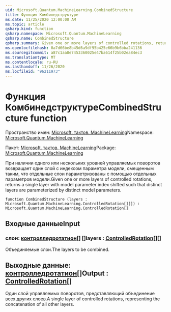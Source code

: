 ```yaml
---
uid: Microsoft.Quantum.MachineLearning.CombinedStructure
title: Функция Комбинедструктуре
ms.date: 11/25/2020 12:00:00 AM
ms.topic: article
qsharp.kind: function
qsharp.namespace: Microsoft.Quantum.MachineLearning
qsharp.name: CombinedStructure
qsharp.summary: Given one or more layers of controlled rotations, returns a single layer with model parameter index shifted such that distinct layers are parameterized by distinct model parameters.
ms.openlocfilehash: 0a7d66be8b45d6a9df95b425e66b9b6bba241136
ms.sourcegitcommit: a87c1aa8e7453360025e47ba614f25b02ea84ec3
ms.translationtype: MT
ms.contentlocale: ru-RU
ms.lasthandoff: 11/26/2020
ms.locfileid: "96211973"
---
```

# <a name="combinedstructure-function"></a><span data-ttu-id="4e023-102">Функция Комбинедструктуре</span><span class="sxs-lookup"><span data-stu-id="4e023-102">CombinedStructure function</span></span>

<span data-ttu-id="4e023-103">Пространство имен: [Microsoft. тактов. MachineLearning](xref:Microsoft.Quantum.MachineLearning)</span><span class="sxs-lookup"><span data-stu-id="4e023-103">Namespace: [Microsoft.Quantum.MachineLearning](xref:Microsoft.Quantum.MachineLearning)</span></span>

<span data-ttu-id="4e023-104">Пакет: [Microsoft. тактов. MachineLearning](https://nuget.org/packages/Microsoft.Quantum.MachineLearning)</span><span class="sxs-lookup"><span data-stu-id="4e023-104">Package: [Microsoft.Quantum.MachineLearning](https://nuget.org/packages/Microsoft.Quantum.MachineLearning)</span></span>


<span data-ttu-id="4e023-105">При наличии одного или нескольких уровней управляемых поворотов возвращает один слой с индексом параметра модели, смещенным таким, что отдельные слои параметризованы с помощью отдельных параметров модели.</span><span class="sxs-lookup"><span data-stu-id="4e023-105">Given one or more layers of controlled rotations, returns a single layer with model parameter index shifted such that distinct layers are parameterized by distinct model parameters.</span></span>

```qsharp
function CombinedStructure (layers : Microsoft.Quantum.MachineLearning.ControlledRotation[][]) : Microsoft.Quantum.MachineLearning.ControlledRotation[]
```


## <a name="input"></a><span data-ttu-id="4e023-106">Входные данные</span><span class="sxs-lookup"><span data-stu-id="4e023-106">Input</span></span>

### <a name="layers--controlledrotation"></a><span data-ttu-id="4e023-107">слои: [контролледротатион](xref:Microsoft.Quantum.MachineLearning.ControlledRotation)[] []</span><span class="sxs-lookup"><span data-stu-id="4e023-107">layers : [ControlledRotation](xref:Microsoft.Quantum.MachineLearning.ControlledRotation)[][]</span></span>

<span data-ttu-id="4e023-108">Объединяемые слои.</span><span class="sxs-lookup"><span data-stu-id="4e023-108">The layers to be combined.</span></span>



## <a name="output--controlledrotation"></a><span data-ttu-id="4e023-109">Выходные данные: [контролледротатион](xref:Microsoft.Quantum.MachineLearning.ControlledRotation)[]</span><span class="sxs-lookup"><span data-stu-id="4e023-109">Output : [ControlledRotation](xref:Microsoft.Quantum.MachineLearning.ControlledRotation)[]</span></span>

<span data-ttu-id="4e023-110">Один слой управляемых поворотов, представляющий объединение всех других слоев.</span><span class="sxs-lookup"><span data-stu-id="4e023-110">A single layer of controlled rotations, representing the concatenation of all other layers.</span></span>